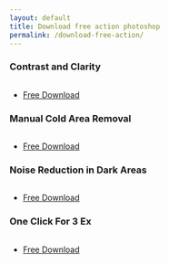 ```yaml
---
layout: default
title: Download free action photoshop
permalink: /download-free-action/
---
```


<div class="row">
  
  <div class="col-6 col-12-narrower">
    <section class="box special">
      <h3>Contrast and Clarity</h3>
      <span class="image featured"><img src="{{ site.baseurl }}/images/Contrast_and_Clarity.jpg" loading="lazy" alt="" /></span>
      <ul class="actions special">
        <li><a href="{{ site.baseurl }}/download/Contrast_and_Clarity.atn" class="button alt">Free Download</a></li>
      </ul>
    </section>
  </div>

<div class="col-6 col-12-narrower">
    <section class="box special">
      <h3>Manual Cold Area Removal</h3>
      <span class="image featured"><img src="{{ site.baseurl }}/images/Manual_Cold_Area_Removal.jpg" loading="lazy" alt="" /></span>
      <ul class="actions special">
        <li><a href="{{ site.baseurl }}/download/Manual_Cold_Area_Removal.atn" class="button alt">Free Download</a></li>
      </ul>
    </section>
  </div>

  <div class="col-6 col-12-narrower">
    <section class="box special">
      <h3>Noise Reduction in Dark Areas</h3>
      <span class="image featured"><img src="{{ site.baseurl }}/images/Noise_Reduction_in_Dark_Areas.jpg" loading="lazy" alt="" /></span>
      <ul class="actions special">
        <li><a href="{{ site.baseurl }}/download/Noise_Reduction_in_Dark_Areas.atn" class="button alt">Free Download</a></li>
      </ul>
    </section>
  </div>

  <div class="col-6 col-12-narrower">
    <section class="box special">
      <h3>One Click For 3 Ex</h3>
      <span class="image featured"><img src="{{ site.baseurl }}/images/One_Click_For_3Ex.jpg" loading="lazy" alt="" /></span>
      <ul class="actions special">
        <li><a href="{{ site.baseurl }}/download/One_Click_For_3Ex.atn" class="button alt">Free Download</a></li>
      </ul>
    </section>
  </div>
</div>

